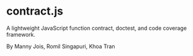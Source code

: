 contract.js
===========

A lightweight JavaScript function contract, doctest, and code coverage framework.

By Manny Jois, Romil Singapuri, Khoa Tran
